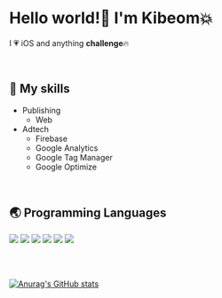 # Hello world!👋  I'm Kibeom:boom:
I :heartpulse: iOS and anything **challenge**:fire:

<br>

## :seedling: My skills
- Publishing
  - Web
- Adtech
  - Firebase
  - Google Analytics
  - Google Tag Manager
  - Google Optimize

<br>

## :earth_asia: Programming Languages
<img src="https://img.shields.io/badge/Swift-F05138?style=for-the-badge&logo=Swift&logoColor=white"> <img src="https://img.shields.io/badge/PYTHON-000080?style=for-the-badge&logo=PYTHON&logoColor=white"> <img src="https://img.shields.io/badge/html-E34F26?style=for-the-badge&logo=html5&logoColor=white"> <img src="https://img.shields.io/badge/css-1572B6?style=for-the-badge&logo=css3&logoColor=white"> <img src="https://img.shields.io/badge/javascript-F7DF1E?style=for-the-badge&logo=javascript&logoColor=white"> <img src="https://img.shields.io/badge/github-181717?style=for-the-badge&logo=github&logoColor=white">

<br><br>

[![Anurag's GitHub stats](https://github-readme-stats.vercel.app/api?username=amazing86400)](https://github.com/amazing86400/github-readme-stats)


<!--
**amazing86400/amazing86400** is a ✨ _special_ ✨ repository because its `README.md` (this file) appears on your GitHub profile.

Here are some ideas to get you started:

- 🔭 I’m currently working on ...
- 🌱 I’m currently learning ...
- 👯 I’m looking to collaborate on ...
- 🤔 I’m looking for help with ...
- 💬 Ask me about ...
- 📫 How to reach me: ...
- 😄 Pronouns: ...
- ⚡ Fun fact: ...
-->
